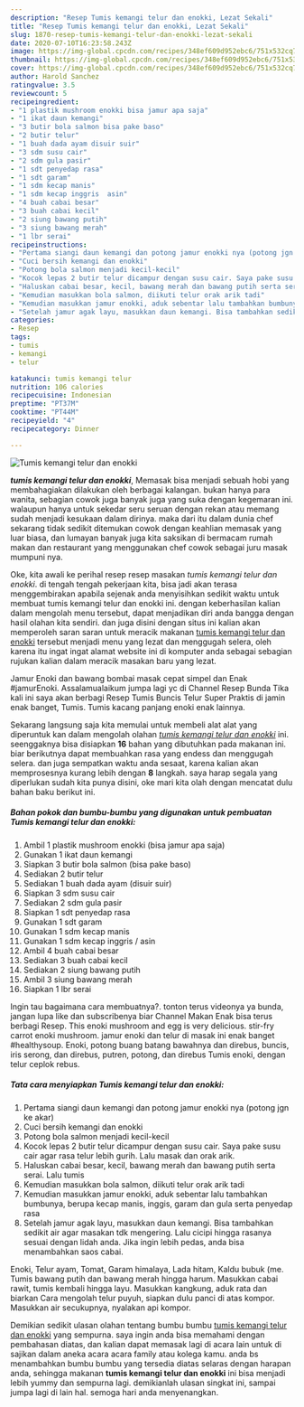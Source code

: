 ```yaml
---
description: "Resep Tumis kemangi telur dan enokki, Lezat Sekali"
title: "Resep Tumis kemangi telur dan enokki, Lezat Sekali"
slug: 1870-resep-tumis-kemangi-telur-dan-enokki-lezat-sekali
date: 2020-07-10T16:23:58.243Z
image: https://img-global.cpcdn.com/recipes/348ef609d952ebc6/751x532cq70/tumis-kemangi-telur-dan-enokki-foto-resep-utama.jpg
thumbnail: https://img-global.cpcdn.com/recipes/348ef609d952ebc6/751x532cq70/tumis-kemangi-telur-dan-enokki-foto-resep-utama.jpg
cover: https://img-global.cpcdn.com/recipes/348ef609d952ebc6/751x532cq70/tumis-kemangi-telur-dan-enokki-foto-resep-utama.jpg
author: Harold Sanchez
ratingvalue: 3.5
reviewcount: 5
recipeingredient:
- "1 plastik mushroom enokki bisa jamur apa saja"
- "1 ikat daun kemangi"
- "3 butir bola salmon bisa pake baso"
- "2 butir telur"
- "1 buah dada ayam disuir suir"
- "3 sdm susu cair"
- "2 sdm gula pasir"
- "1 sdt penyedap rasa"
- "1 sdt garam"
- "1 sdm kecap manis"
- "1 sdm kecap inggris  asin"
- "4 buah cabai besar"
- "3 buah cabai kecil"
- "2 siung bawang putih"
- "3 siung bawang merah"
- "1 lbr serai"
recipeinstructions:
- "Pertama siangi daun kemangi dan potong jamur enokki nya (potong jgn ke akar)"
- "Cuci bersih kemangi dan enokki"
- "Potong bola salmon menjadi kecil-kecil"
- "Kocok lepas 2 butir telur dicampur dengan susu cair. Saya pake susu cair agar rasa telur lebih gurih. Lalu masak dan orak arik."
- "Haluskan cabai besar, kecil, bawang merah dan bawang putih serta serai. Lalu tumis"
- "Kemudian masukkan bola salmon, diikuti telur orak arik tadi"
- "Kemudian masukkan jamur enokki, aduk sebentar lalu tambahkan bumbunya, berupa kecap manis, inggis, garam dan gula serta penyedap rasa"
- "Setelah jamur agak layu, masukkan daun kemangi. Bisa tambahkan sedikit air agar masakan tdk mengering. Lalu cicipi hingga rasanya sesuai dengan lidah anda. Jika ingin lebih pedas, anda bisa menambahkan saos cabai."
categories:
- Resep
tags:
- tumis
- kemangi
- telur

katakunci: tumis kemangi telur 
nutrition: 106 calories
recipecuisine: Indonesian
preptime: "PT37M"
cooktime: "PT44M"
recipeyield: "4"
recipecategory: Dinner

---
```



![Tumis kemangi telur dan enokki](https://img-global.cpcdn.com/recipes/348ef609d952ebc6/751x532cq70/tumis-kemangi-telur-dan-enokki-foto-resep-utama.jpg)

<b><i>tumis kemangi telur dan enokki</i></b>, Memasak bisa menjadi sebuah hobi yang membahagiakan dilakukan oleh berbagai kalangan. bukan hanya para wanita, sebagian cowok juga banyak juga yang suka dengan kegemaran ini. walaupun hanya untuk sekedar seru seruan dengan rekan atau memang sudah menjadi kesukaan dalam dirinya. maka dari itu dalam dunia chef sekarang tidak sedikit ditemukan cowok dengan keahlian memasak yang luar biasa, dan lumayan banyak juga kita saksikan di bermacam rumah makan dan restaurant yang menggunakan chef cowok sebagai juru masak mumpuni nya.

Oke, kita awali ke perihal resep resep masakan <i>tumis kemangi telur dan enokki</i>. di tengah tengah pekerjaan kita, bisa jadi akan terasa menggembirakan apabila sejenak anda menyisihkan sedikit waktu untuk membuat tumis kemangi telur dan enokki ini. dengan keberhasilan kalian dalam mengolah menu tersebut, dapat menjadikan diri anda bangga dengan hasil olahan kita sendiri. dan juga disini dengan situs ini kalian akan memperoleh saran saran untuk meracik makanan <u>tumis kemangi telur dan enokki</u> tersebut menjadi menu yang lezat dan menggugah selera, oleh karena itu ingat ingat alamat website ini di komputer anda sebagai sebagian rujukan kalian dalam meracik masakan baru yang lezat.

Jamur Enoki dan bawang bombai masak cepat simpel dan Enak #jamurEnoki. Assalamualaikum jumpa lagi yc di Channel Resep Bunda Tika kali ini saya akan berbagi Resep Tumis Buncis Telur Super Praktis di jamin enak banget, Tumis. Tumis kacang panjang enoki enak lainnya.


Sekarang langsung saja kita memulai untuk membeli alat alat yang diperuntuk kan dalam mengolah olahan <u><i>tumis kemangi telur dan enokki</i></u> ini. seenggaknya bisa disiapkan <b>16</b> bahan yang dibutuhkan pada makanan ini. biar berikutnya dapat membuahkan rasa yang endess dan menggugah selera. dan juga sempatkan waktu anda sesaat, karena kalian akan memprosesnya kurang lebih dengan <b>8</b> langkah. saya harap segala yang diperlukan sudah kita punya disini, oke mari kita olah dengan mencatat dulu bahan baku berikut ini.

<!--inarticleads1-->

##### Bahan pokok dan bumbu-bumbu yang digunakan untuk pembuatan Tumis kemangi telur dan enokki:

1. Ambil 1 plastik mushroom enokki (bisa jamur apa saja)
1. Gunakan 1 ikat daun kemangi
1. Siapkan 3 butir bola salmon (bisa pake baso)
1. Sediakan 2 butir telur
1. Sediakan 1 buah dada ayam (disuir suir)
1. Siapkan 3 sdm susu cair
1. Sediakan 2 sdm gula pasir
1. Siapkan 1 sdt penyedap rasa
1. Gunakan 1 sdt garam
1. Gunakan 1 sdm kecap manis
1. Gunakan 1 sdm kecap inggris / asin
1. Ambil 4 buah cabai besar
1. Sediakan 3 buah cabai kecil
1. Sediakan 2 siung bawang putih
1. Ambil 3 siung bawang merah
1. Siapkan 1 lbr serai


Ingin tau bagaimana cara membuatnya?. tonton terus videonya ya bunda, jangan lupa like dan subscribenya biar Channel Makan Enak bisa terus berbagi Resep. This enoki mushroom and egg is very delicious. stir-fry carrot enoki mushroom. jamur enoki dan telur di masak ini enak banget #healthysoup. Enoki, potong buang batang bawahnya dan direbus, buncis, iris serong, dan direbus, putren, potong, dan direbus Tumis enoki, dengan telur ceplok rebus. 

<!--inarticleads2-->

##### Tata cara menyiapkan Tumis kemangi telur dan enokki:

1. Pertama siangi daun kemangi dan potong jamur enokki nya (potong jgn ke akar)
1. Cuci bersih kemangi dan enokki
1. Potong bola salmon menjadi kecil-kecil
1. Kocok lepas 2 butir telur dicampur dengan susu cair. Saya pake susu cair agar rasa telur lebih gurih. Lalu masak dan orak arik.
1. Haluskan cabai besar, kecil, bawang merah dan bawang putih serta serai. Lalu tumis
1. Kemudian masukkan bola salmon, diikuti telur orak arik tadi
1. Kemudian masukkan jamur enokki, aduk sebentar lalu tambahkan bumbunya, berupa kecap manis, inggis, garam dan gula serta penyedap rasa
1. Setelah jamur agak layu, masukkan daun kemangi. Bisa tambahkan sedikit air agar masakan tdk mengering. Lalu cicipi hingga rasanya sesuai dengan lidah anda. Jika ingin lebih pedas, anda bisa menambahkan saos cabai.


Enoki, Telur ayam, Tomat, Garam himalaya, Lada hitam, Kaldu bubuk (me. Tumis bawang putih dan bawang merah hingga harum. Masukkan cabai rawit, tumis kembali hingga layu. Masukkan kangkung, aduk rata dan biarkan Cara mengolah telur puyuh, siapkan dulu panci di atas kompor. Masukkan air secukupnya, nyalakan api kompor. 

Demikian sedikit ulasan olahan tentang bumbu bumbu <u>tumis kemangi telur dan enokki</u> yang sempurna. saya ingin anda bisa memahami dengan pembahasan diatas, dan kalian dapat memasak lagi di acara lain untuk di sajikan dalam aneka acara acara family atau kolega kamu. anda bs menambahkan bumbu bumbu yang tersedia diatas selaras dengan harapan anda, sehingga makanan <b>tumis kemangi telur dan enokki</b> ini bisa menjadi lebih yummy dan sempurna lagi. demikianlah ulasan singkat ini, sampai jumpa lagi di lain hal. semoga hari anda menyenangkan.
